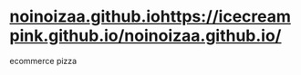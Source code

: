 # [noinoizaa.github.io](https://icecreampink.github.io/noinoizaa.github.io/)https://icecreampink.github.io/noinoizaa.github.io/
ecommerce pizza
